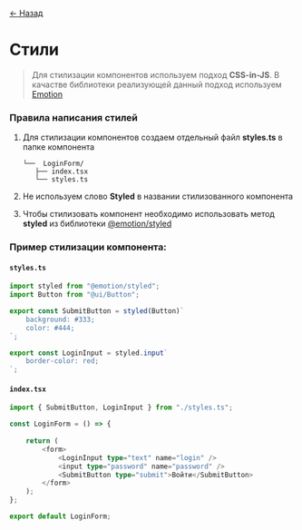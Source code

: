 [← Назад](../README.md)

# Стили

> Для стилизации компонентов используем подход **CSS-in-JS**.
> В качастве библиотеки реализующей данный подход иcпользуем [Emotion](https://emotion.sh/docs/introduction)

### Правила написания стилей
1. Для стилизации компонентов создаем отдельный файл **styles.ts** в папке компонента

   ```
   └──  LoginForm/
      ├── index.tsx
      └── styles.ts
   ```
2. Не используем слово **Styled** в названии стилизованного компонента
3. Чтобы стилизовать компонент необходимо использовать метод **styled** из библиотеки [@emotion/styled](https://www.npmjs.com/package/@emotion/styled) 
    

### Пример стилизации компонента: 

#### **`styles.ts`**
```typescript filename="styles.ts"
import styled from "@emotion/styled";
import Button from "@ui/Button";

export const SubmitButton = styled(Button)`
    background: #333;
    color: #444;
`;

export const LoginInput = styled.input`
    border-color: red;
`;
```

#### **`index.tsx`**
```typescript jsx filename="index.tsx"
import { SubmitButton, LoginInput } from "./styles.ts";

const LoginForm = () => {
    
    return (
        <form>
            <LoginInput type="text" name="login" />
            <input type="password" name="password" />
            <SubmitButton type="submit">Войти</SubmitButton>
        </form>
    );
};

export default LoginForm;
```